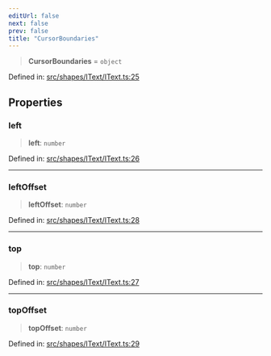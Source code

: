 ```yaml
---
editUrl: false
next: false
prev: false
title: "CursorBoundaries"
---
```


> **CursorBoundaries** = `object`

Defined in: [src/shapes/IText/IText.ts:25](https://github.com/fabricjs/fabric.js/blob/b4f67b1cfd353d0e2763b168e07bce6b67895452/src/shapes/IText/IText.ts#L25)

## Properties

### left

> **left**: `number`

Defined in: [src/shapes/IText/IText.ts:26](https://github.com/fabricjs/fabric.js/blob/b4f67b1cfd353d0e2763b168e07bce6b67895452/src/shapes/IText/IText.ts#L26)

***

### leftOffset

> **leftOffset**: `number`

Defined in: [src/shapes/IText/IText.ts:28](https://github.com/fabricjs/fabric.js/blob/b4f67b1cfd353d0e2763b168e07bce6b67895452/src/shapes/IText/IText.ts#L28)

***

### top

> **top**: `number`

Defined in: [src/shapes/IText/IText.ts:27](https://github.com/fabricjs/fabric.js/blob/b4f67b1cfd353d0e2763b168e07bce6b67895452/src/shapes/IText/IText.ts#L27)

***

### topOffset

> **topOffset**: `number`

Defined in: [src/shapes/IText/IText.ts:29](https://github.com/fabricjs/fabric.js/blob/b4f67b1cfd353d0e2763b168e07bce6b67895452/src/shapes/IText/IText.ts#L29)
